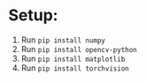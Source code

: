 # Setup:
1. Run `pip install numpy`
2. Run `pip install opencv-python`
3. Run `pip install matplotlib`
4. Run `pip install torchvision`
